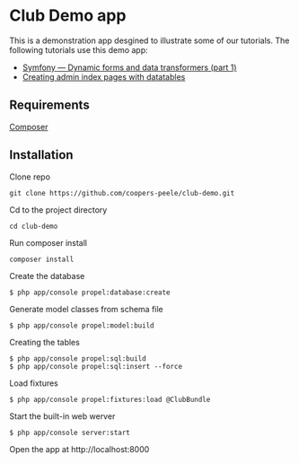 Club Demo app
=============

This is a demonstration app desgined to illustrate some of our tutorials. The following tutorials use this demo app:

* [Symfony — Dynamic forms and data transformers (part 1)](http://www.coopers-peele.com/blog/2015/03/symfony-dynamic-forms-and-data-transformers-1/)
*  [Creating admin index pages with datatables](http://www.coopers-peele.com/blog/2015/05/admin-index-pages-with-datatables/)

Requirements
------------

[Composer](http://getcomposer.org)

Installation
------------

Clone repo

    git clone https://github.com/coopers-peele/club-demo.git

Cd to the project directory

    cd club-demo

Run composer install

    composer install

Create the database

	$ php app/console propel:database:create

Generate model classes from schema file

    $ php app/console propel:model:build

Creating the tables

    $ php app/console propel:sql:build
    $ php app/console propel:sql:insert --force

Load fixtures

    $ php app/console propel:fixtures:load @ClubBundle

Start the built-in web werver

    $ php app/console server:start

Open the app at http://localhost:8000